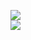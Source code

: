 [![](https://img.shields.io/badge/Made%20With-Github%20Spray-lightgrey.svg?style=for-the-badge&logo=github)](https://github.com/Annihil/github-spray#15816)  
[![](https://i.imgur.com/2DrTn0Z.gif)](https://github.com/Annihil/github-spray)